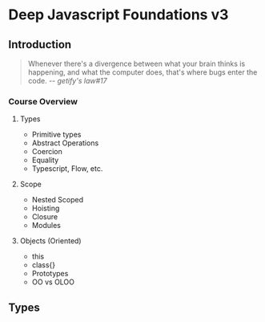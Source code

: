 # Deep Javascript Foundations v3

## Introduction

> Whenever there's a divergence between what your brain thinks is happening, and
what the computer does, that's where bugs enter the code.
<cite>-- getify's law#17

### Course Overview

1. Types
    - Primitive types
    - Abstract Operations
    - Coercion
    - Equality
    - Typescript, Flow, etc.

2. Scope
    - Nested Scoped
    - Hoisting
    - Closure
    - Modules

3. Objects (Oriented)
    - this
    - class{}
    - Prototypes
    - OO vs OLOO

## Types
